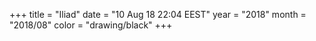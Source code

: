 +++
title = "Iliad"
date = "10 Aug 18 22:04 EEST"
year = "2018"
month = "2018/08"
color = "drawing/black"
+++